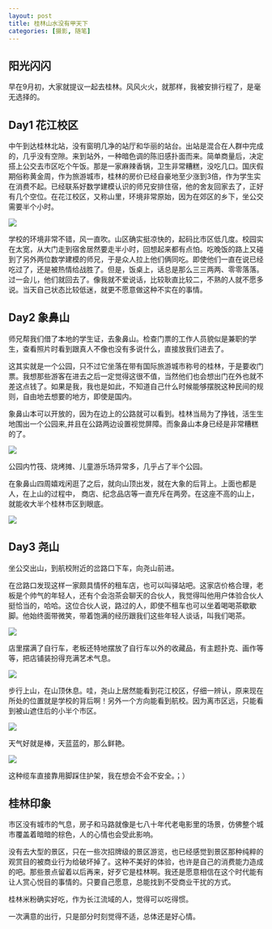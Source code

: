 ```yaml
---
layout: post
title: 桂林山水没有甲天下
categories: [摄影, 随笔]
---
```

## 阳光闪闪

早在9月初，大家就提议一起去桂林。风风火火，就那样，我被安排行程了，是毫无选择的。

## Day1 花江校区

中午到达桂林北站，没有窗明几净的站厅和华丽的站台。出站是混合在人群中完成的，几乎没有空隙。来到站外，一种暗色调的陈旧感扑面而来。简单商量后，决定搭上公交去市区吃个午饭。那是一家麻辣香锅，卫生非常糟糕，没吃几口。国庆假期俗称黄金周，作为旅游城市，桂林的房价已经自豪地至少涨到3倍，作为学生实在消费不起。已经联系好数学建模认识的师兄安排住宿，他的舍友回家去了，正好有几个空位。在花江校区，又称山里，环境非常原始，因为在郊区的乡下，坐公交需要半个小时。

<img src="/img/guilin001.jpg">

学校的环境非常不错，风一直吹。山区确实挺凉快的，起码比市区低几度。校园实在太宽，从大门走到宿舍居然要走半小时，回想起来都有点怕。吃晚饭的路上又碰到了另外两位数学建模的师兄，于是众人拉上他们俩同吃。即使他们一直在说已经吃过了，还是被热情给战胜了。但是，饭桌上，话总是那么三三两两、零零落落。过一会儿，他们就回去了。像我就不爱说话，比较耿直比较二，不熟的人就不愿多说。当天自己状态比较低迷，就更不愿意做这种不实在的事情。

## Day2 象鼻山

师兄帮我们借了本地的学生证，去象鼻山。检查门票的工作人员貌似是兼职的学生，查看照片时看到跟真人不像也没有多说什么，直接放我们进去了。

这其实就是一个公园，只不过它坐落在带有国际旅游城市称号的桂林，于是要收门票。我想那些游客在进去之后一定觉得这很不值，当然他们也会想出门在外也就不差这点钱了。如果是我，我也是如此，不知道自己什么时候能够摆脱这种民间的规则，自由地去想要的地方，即使是国内。

象鼻山本可以开放的，因为在边上的公路就可以看到。桂林当局为了挣钱，活生生地围出一个公园来,并且在公路两边设置视觉屏障。而象鼻山本身已经是非常糟糕的了。

<img src="/img/guilin101.jpg">

公园内竹筏、烧烤摊、儿童游乐场异常多，几乎占了半个公园。

在象鼻山四周嬉戏闲逛了之后，就向山顶出发，就在大象的后背上。上面也都是人，在上山的过程中， 商店、纪念品店等一直充斥在两旁。在这座不高的山上，就能收大半个桂林市区到眼底。

<img src="/img/guilin102.jpg">

## Day3 尧山

坐公交出山，到航校附近的岔路口下车，向尧山前进。

在岔路口发现这样一家颇具情怀的租车店，也可以叫驿站吧。这家店价格合理，老板是个帅气的年轻人，还有个会泡茶会聊天的合伙人，我觉得叫他用户体验合伙人挺恰当的，哈哈。这位合伙人说，路过的人，即使不租车也可以坐着喝喝茶歇歇脚。他始终面带微笑，带着饱满的经历跟我们这些年轻人谈话，叫我们喝茶。

<img src="/img/guilin201.jpg">

店里摆满了自行车，老板还特地摆放了自行车以外的收藏品，有主题扑克、画作等等，把店铺装扮得充满艺术气息。

<img src="/img/guilin202.jpg">

步行上山，在山顶休息。哇，尧山上居然能看到花江校区，仔细一辨认，原来现在所处的位置就是学校的背后啊！另外一个方向能看到航校。因为离市区远，只能看到被山遮住后的小半个市区。

<img src="/img/guilin203.jpg">

天气好就是棒，天蓝蓝的，那么鲜艳。

<img src="/img/guilin204.jpg">

这种缆车直接靠用脚踩住护架，我在想会不会不安全。；）

## 桂林印象

市区没有城市的气息，房子和马路就像是七八十年代老电影里的场景，仿佛整个城市覆盖着暗暗的棕色，人的心情也会受此影响。

没有去大型的景区，只在一些次招牌级的景区游览，也已经感觉到景区那种纯粹的观赏目的被商业行为给破坏掉了。这种不美好的体验，也许是自己的消费能力造成的吧。那些景点留着以后再来，好歹它是桂林啊。我还是愿意相信在这个时代能有让人赏心悦目的事情的。只要自己愿意，总能找到不受商业干扰的方式。

桂林米粉确实好吃，作为长江流域的人，觉得可以吃得惯。

一次满意的出行，只是部分时刻觉得不适，总体还是好心情。
